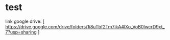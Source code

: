 # test
link google drive: [ https://drive.google.com/drive/folders/1i8uTbf2Tm7ikA4lXo_VoB0lwcrD9xt_7?usp=sharing ]
